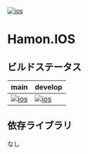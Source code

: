 ﻿[![ios](https://github.com/shibainuudon/HamonCore/actions/workflows/ios.yml/badge.svg)](https://github.com/shibainuudon/HamonCore/actions/workflows/ios.yml)

# Hamon.IOS


## ビルドステータス

| main | develop |
| ---- | ------- |
|[![ios](https://github.com/shibainuudon/HamonCore/actions/workflows/ios.yml/badge.svg?branch=main)](https://github.com/shibainuudon/HamonCore/actions/workflows/ios.yml)|[![ios](https://github.com/shibainuudon/HamonCore/actions/workflows/ios.yml/badge.svg?branch=develop)](https://github.com/shibainuudon/HamonCore/actions/workflows/ios.yml)|

## 依存ライブラリ

なし
